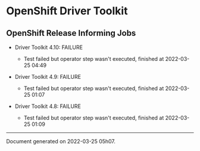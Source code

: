 
OpenShift Driver Toolkit
========================

OpenShift Release Informing Jobs
--------------------------------



* Driver Toolkit 4.10: FAILURE
  - Test failed but operator step wasn't executed, finished at 2022-03-25 04:49



* Driver Toolkit 4.9: FAILURE
  - Test failed but operator step wasn't executed, finished at 2022-03-25 01:07



* Driver Toolkit 4.8: FAILURE
  - Test failed but operator step wasn't executed, finished at 2022-03-25 01:09

---
Document generated on 2022-03-25 05h07.
